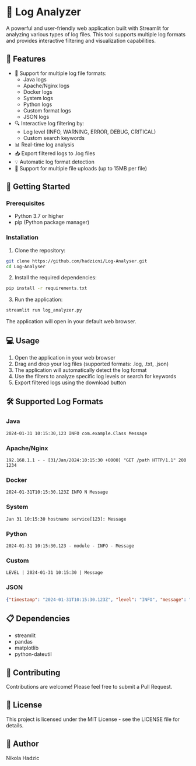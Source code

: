 # 📜 Log Analyzer

A powerful and user-friendly web application built with Streamlit for analyzing various types of log files. This tool supports multiple log formats and provides interactive filtering and visualization capabilities.

## 🌟 Features

- 📁 Support for multiple log file formats:
  - Java logs
  - Apache/Nginx logs
  - Docker logs
  - System logs
  - Python logs
  - Custom format logs
  - JSON logs
- 🔍 Interactive log filtering by:
  - Log level (INFO, WARNING, ERROR, DEBUG, CRITICAL)
  - Custom search keywords
- 📊 Real-time log analysis
- 📥 Export filtered logs to .log files
- 💡 Automatic log format detection
- 🎯 Support for multiple file uploads (up to 15MB per file)

## 🚀 Getting Started

### Prerequisites

- Python 3.7 or higher
- pip (Python package manager)

### Installation

1. Clone the repository:
```bash
git clone https://github.com/hadzicni/Log-Analyser.git
cd Log-Analyser
```

2. Install the required dependencies:
```bash
pip install -r requirements.txt
```

3. Run the application:
```bash
streamlit run log_analyzer.py
```

The application will open in your default web browser.

## 💻 Usage

1. Open the application in your web browser
2. Drag and drop your log files (supported formats: .log, .txt, .json)
3. The application will automatically detect the log format
4. Use the filters to analyze specific log levels or search for keywords
5. Export filtered logs using the download button

## 🛠️ Supported Log Formats

### Java
```
2024-01-31 10:15:30,123 INFO com.example.Class Message
```

### Apache/Nginx
```
192.168.1.1 - - [31/Jan/2024:10:15:30 +0000] "GET /path HTTP/1.1" 200 1234
```

### Docker
```
2024-01-31T10:15:30.123Z INFO N Message
```

### System
```
Jan 31 10:15:30 hostname service[123]: Message
```

### Python
```
2024-01-31 10:15:30,123 - module - INFO - Message
```

### Custom
```
LEVEL | 2024-01-31 10:15:30 | Message
```

### JSON
```json
{"timestamp": "2024-01-31T10:15:30.123Z", "level": "INFO", "message": "Log message"}
```

## 📋 Dependencies

- streamlit
- pandas
- matplotlib
- python-dateutil

## 🤝 Contributing

Contributions are welcome! Please feel free to submit a Pull Request.

## 📝 License

This project is licensed under the MIT License - see the LICENSE file for details.

## 👤 Author

Nikola Hadzic
